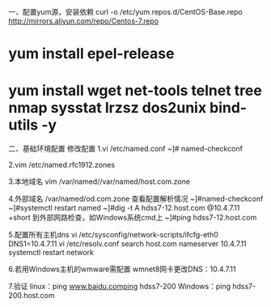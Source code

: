一、配置yum源，安装依赖
curl -o /etc/yum.repos.d/CentOS-Base.repo http://mirrors.aliyun.com/repo/Centos-7.repo
# yum install epel-release
# yum install wget net-tools telnet tree nmap sysstat lrzsz dos2unix bind-utils -y
二、基础环境配置
修改配置
1.vi /etc/named.conf
~]# named-checkconf

2.vim /etc/named.rfc1912.zones

3.本地域名
vim /var/named//var/named/host.com.zone

4.外部域名
/var/named/od.com.zone
查看配置解析情况
~]#named-checkconf
~]#systemctl restart named
~]#dig -t A hdss7-12.host.com @10.4.7.11 +short
到外部网路检查，如Windows系统cmd上
~]#ping hdss7-12.host.com

5.配置所有主机dns
vi /etc/sysconfig/network-scripts/ifcfg-eth0
DNS1=10.4.7.11
vi /etc/resolv.conf
search host.com
nameserver 10.4.7.11
systemctl restart network

6.若用Windows主机的wmware需配置
wmnet8网卡更改DNS：10.4.7.11

7.验证
linux：ping www.baidu.comping hdss7-200
Windows：ping hdss7-200.host.com
